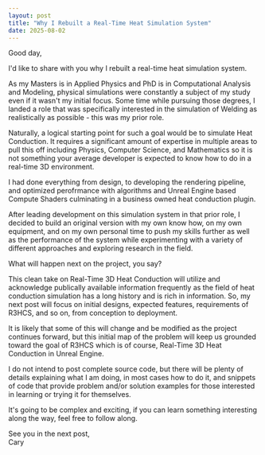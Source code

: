 ```yaml
---
layout: post
title: "Why I Rebuilt a Real-Time Heat Simulation System"
date: 2025-08-02
---
```


Good day,

I'd like to share with you why I rebuilt a real-time heat simulation system.

As my Masters is in Applied Physics and PhD is in Computational Analysis and Modeling, physical simulations were constantly a subject of my study even if it wasn't my initial focus. Some time while pursuing those degrees, I landed a role that was specifically interested in the simulation of Welding as realistically as possible - this was my prior role. 

Naturally, a logical starting point for such a goal would be to simulate Heat Conduction. It requires a significant amount of expertise in multiple areas to pull this off including Physics, Computer Science, and Mathematics so it is not something your average developer is expected to know how to do in a real-time 3D environment. 

I had done everything from design, to developing the rendering pipeline, and optimized perofrmance with algorithms and Unreal Engine based Compute Shaders culminating in a business owned heat conduction plugin. 

After leading development on this simulation system in that prior role, I decided to build an original version with my own know how, on my own equipment, and on my own personal time to push my skills further as well as the performance of the system while experimenting with a variety of different approaches and exploring research in the field.


What will happen next on the project, you say?

This clean take on Real-Time 3D Heat Conduction will utilize and acknowledge publically available information frequently as the field of heat conduction simulation has a long history and is rich in information. So, my next post will focus on initial designs, expected features, requirements of R3HCS, and so on, from conception to deployment. 

It is likely that some of this will change and be modified as the project continues forward, but this initial map of the problem will keep us grounded toward the goal of R3HCS which is of course, Real-Time 3D Heat Conduction in Unreal Engine.

I do not intend to post complete source code, but there will be plenty of details explaining what I am doing, in most cases how to do it, and snippets of code that provide problem and/or solution examples for those interested in learning or trying it for themselves.

It's going to be complex and exciting, if you can learn something interesting along the way, feel free to follow along.

See you in the next post,
<br>Cary